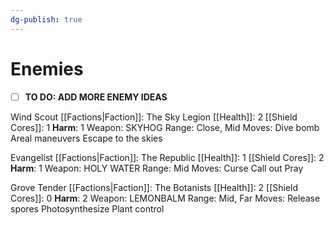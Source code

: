 ```yaml
---
dg-publish: true
---
```

# Enemies
- [ ] **TO DO: ADD MORE ENEMY IDEAS**

Wind Scout
	[[Factions|Faction]]: The Sky Legion
	[[Health]]: 2
		[[Shield Cores]]: 1
	**Harm**: 1
		Weapon: SKYHOG
		Range: Close, Mid
	Moves:
		Dive bomb
		Areal maneuvers
		Escape to the skies

Evangelist
	[[Factions|Faction]]: The Republic
	[[Health]]: 1
		[[Shield Cores]]: 2
	**Harm**: 1
		Weapon: HOLY WATER
		Range: Mid
	Moves:
		Curse
		Call out
		Pray

Grove Tender
	[[Factions|Faction]]: The Botanists
	[[Health]]: 2
		[[Shield Cores]]: 0
	**Harm**: 2
		Weapon: LEMONBALM
		Range: Mid, Far
	Moves:
		Release spores
		Photosynthesize
		Plant control

